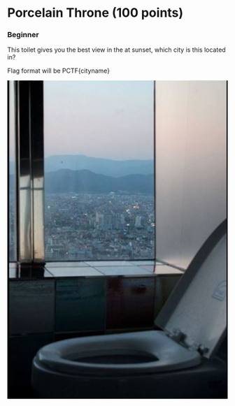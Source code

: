 <h1> Porcelain Throne (100 points)</h1>
<h3>Beginner</h3>
<p> This toilet gives you the best view in the at sunset, which city is this located in?</p>
<p> Flag format will be PCTF{cityname}</p>
<img src = "./imgs/throne.JPG">
